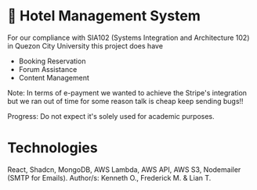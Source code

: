 # 🏩 Hotel Management System

For our compliance with SIA102 (Systems Integration and Architecture 102) in Quezon City University this project does have

- Booking Reservation
- Forum Assistance
- Content Management

Note: In terms of e-payment we wanted to achieve the Stripe's integration but we ran out of time for some reason talk is cheap keep sending bugs!!

Progress: Do not expect it's solely used for academic purposes.

# Technologies
React, Shadcn, MongoDB, AWS Lambda, AWS API, AWS S3, Nodemailer (SMTP for Emails).
Author/s: Kenneth O., Frederick M. & Lian T.

